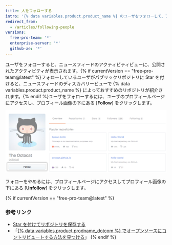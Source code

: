 ```yaml
---
title: 人をフォローする
intro: '{% data variables.product.product_name %} のユーザをフォローして、アクティビティに関する通知を受け取ることができます。{% if currentVersion == "free-pro-team@latest" %}また、それらのユーザのコミュニティ内でプロジェクトを見つけることもできます。{% endif %}'
redirect_from:
  - /articles/following-people
versions:
  free-pro-team: '*'
  enterprise-server: '*'
  github-ae: '*'
---
```


ユーザをフォローすると、ニュースフィードのアクティビティビューに、公開されたアクティビティが表示されます。{% if currentVersion == "free-pro-team@latest" %}フォローしているユーザがパブリックリポジトリに Star を付けると、ニュースフィードのディスカバリービューで {% data variables.product.product_name %} によっておすすめのリポジトリが紹介されます。{% endif %}ユーザをフォローするには、ユーザのプロフィールページにアクセスし、プロフィール画像の下にある [**Follow**] をクリックします。

![ユーザのフォローボタン](/assets/images/help/profile/follow-user-button.png)

フォローをやめるには、プロフィールページにアクセスしてプロフィール画像の下にある [**Unfollow**] をクリックします。

{% if currentVersion == "free-pro-team@latest" %}
### 参考リンク

- [Star を付けてリポジトリを保存する](/articles/saving-repositories-with-stars/)
- 「[{% data variables.product.prodname_dotcom %} でオープンソースにコントリビュートする方法を見つける](/github/getting-started-with-github/finding-ways-to-contribute-to-open-source-on-github)」
{% endif %}
